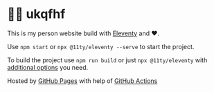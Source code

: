 # 👨‍💻 ukqfhf

This is my person website build with [Eleventy](https://www.11ty.dev/) and ❤️.

Use `npm start` or `npx @11ty/eleventy --serve` to start the project.

To build the project use `npm run build` or just `npx @11ty/eleventy` with [additional options](https://www.11ty.dev/docs/usage/) you need.

Hosted by [GitHub Pages](https://pages.github.com/) with help of [GitHub Actions](https://github.com/features/actions)
